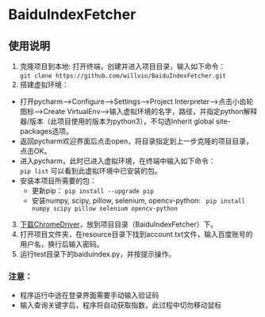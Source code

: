 # BaiduIndexFetcher
## 使用说明
1. 克隆项目到本地:  打开终端，创建并进入项目目录，输入如下命令：  
`git clone https://github.com/willvio/BaiduIndexFetcher.git`
2. 搭建虚拟环境：
 - 打开pycharm-->Configure-->Settings-->Project Interpreter-->点击小齿轮图标-->Create VirtualEnv-->输入虚拟环境的名字，路径，并指定python解释器/版本（此项目使用的版本为python3），不勾选Inherit global site-packages选项。
 - 返回pycharm欢迎界面后点击open，将目录指定到上一步克隆的项目目录，点击OK。
 - 进入pycharm，此时已进入虚拟环境，在终端中输入如下命令：  
`pip list`
可以看到此虚拟环境中已安装的包。
 - 安装本项目所需要的包：
	 - 更新pip：
	 `pip install --upgrade pip` 
	 - 安装numpy, scipy, pillow, selenium, opencv-python:
	 ` pip install numpy scipy pillow selenium opencv-python`
3. [下载ChromeDriver](https://sites.google.com/a/chromium.org/chromedriver/)，放到项目目录（BaiduIndexFetcher）下。
4. 打开项目文件夹，在resource目录下找到account.txt文件，输入百度账号的用户名，换行后输入密码。
5.  运行test目录下的baiduindex.py，并按提示操作。  

### 注意：
- 程序运行中途在登录界面需要手动输入验证码
- 输入查询关键字后，程序将自动获取指数，此过程中切勿移动鼠标